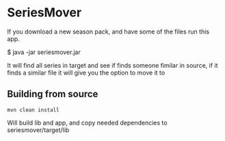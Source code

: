 SeriesMover
===========

If you download a new season pack, and have some of the files run this app.

$ java -jar seriesmover.jar <target> <source>

It will find all series in target and see if finds someone fimilar in source, if it finds a similar file it will give you the option to move it to <target>


Building from source
--------------------

	mvn clean install

Will build lib and app, and copy needed dependencies to seriesmover/target/lib
